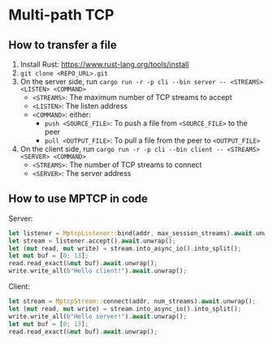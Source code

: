 # Multi-path TCP

## How to transfer a file

1. Install Rust: <https://www.rust-lang.org/tools/install>
1. `git clone <REPO_URL>.git`
1. On the server side, run `cargo run -r -p cli --bin server -- <STREAMS> <LISTEN> <COMMAND>`
   - `<STREAMS>`: The maximum number of TCP streams to accept
   - `<LISTEN>`: The listen address
   - `<COMMAND>`: either:
     - `push <SOURCE_FILE>`: To push a file from `<SOURCE_FILE>` to the peer
     - `pull <OUTPUT_FILE>`: To pull a file from the peer to `<OUTPUT_FILE>`
1. On the client side, run `cargo run -r -p cli --bin client -- <STREAMS> <SERVER> <COMMAND>`
   - `<STREAMS>`: The number of TCP streams to connect
   - `<SERVER>`: The server address

## How to use MPTCP in code

Server:

```rust
let listener = MptcpListener::bind(addr, max_session_streams).await.unwrap();
let stream = listener.accept().await.unwrap();
let (mut read, mut write) = stream.into_async_io().into_split();
let mut buf = [0; 13];
read.read_exact(&mut buf).await.unwrap();
write.write_all(b"Hello client!").await.unwrap();
```

Client:

```rust
let stream = MptcpStream::connect(addr, num_streams).await.unwrap();
let (mut read, mut write) = stream.into_async_io().into_split();
write.write_all(b"Hello server!").await.unwrap();
let mut buf = [0; 13];
read.read_exact(&mut buf).await.unwrap();
```

